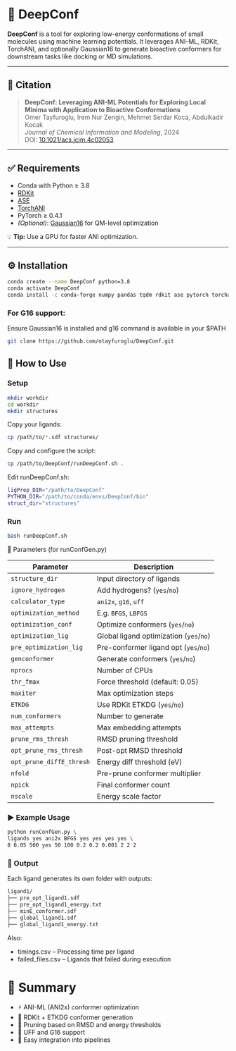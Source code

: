 # 🧠 DeepConf

**DeepConf** is a tool for exploring low-energy conformations of small molecules using machine learning potentials. It leverages ANI-ML, RDKit, TorchANI, and optionally Gaussian16 to generate bioactive conformers for downstream tasks like docking or MD simulations.

---

## 📘 Citation

> **DeepConf: Leveraging ANI-ML Potentials for Exploring Local Minima with Application to Bioactive Conformations**  
> Omer Tayfuroglu, Irem Nur Zengin, Mehmet Serdar Koca, Abdulkadir Kocak  
> *Journal of Chemical Information and Modeling*, 2024  
> DOI: [10.1021/acs.jcim.4c02053](https://doi.org/10.1021/acs.jcim.4c02053)

---

## ✅ Requirements

- Conda with Python ≥ 3.8
- [RDKit](https://www.rdkit.org/)
- [ASE](https://wiki.fysik.dtu.dk/ase/)
- [TorchANI](https://aiqm.github.io/torchani/)
- PyTorch ≥ 0.4.1  
- *(Optional)*: [Gaussian16](https://gaussian.com/g16/) for QM-level optimization

💡 **Tip:** Use a GPU for faster ANI optimization.

---

## ⚙️ Installation

```bash
conda create --name DeepConf python=3.8
conda activate DeepConf
conda install -c conda-forge numpy pandas tqdm rdkit ase pytorch torchani dftd3-python
```

### For G16 support:
Ensure Gaussian16 is installed and g16 command is available in your $PATH

```bash
git clone https://github.com/otayfuroglu/DeepConf.git
```

## 🚀 How to Use

### Setup

```bash
mkdir workdir
cd workdir
mkdir structures
```

Copy your ligands:

```bash
cp /path/to/*.sdf structures/
```

Copy and configure the script:

```bash
cp /path/to/DeepConf/runDeepConf.sh .
```

Edit runDeepConf.sh:

```bash
ligPrep_DIR="/path/to/DeepConf"
PYTHON_DIR="/path/to/conda/envs/DeepConf/bin"
struct_dir="structures"
```

### Run

```bash
bash runDeepConf.sh
```

🔧 Parameters (for runConfGen.py)

| Parameter                | Description                             |
| ------------------------ | --------------------------------------- |
| `structure_dir`          | Input directory of ligands              |
| `ignore_hydrogen`        | Add hydrogens? (`yes`/`no`)             |
| `calculator_type`        | `ani2x`, `g16`, `uff`                   |
| `optimization_method`    | E.g. `BFGS`, `LBFGS`                    |
| `optimization_conf`      | Optimize conformers (`yes`/`no`)        |
| `optimization_lig`       | Global ligand optimization (`yes`/`no`) |
| `pre_optimization_lig`   | Pre-conformer ligand opt (`yes`/`no`)   |
| `genconformer`           | Generate conformers (`yes`/`no`)        |
| `nprocs`                 | Number of CPUs                          |
| `thr_fmax`               | Force threshold (default: 0.05)         |
| `maxiter`                | Max optimization steps                  |
| `ETKDG`                  | Use RDKit ETKDG (`yes`/`no`)            |
| `num_conformers`         | Number to generate                      |
| `max_attempts`           | Max embedding attempts                  |
| `prune_rms_thresh`       | RMSD pruning threshold                  |
| `opt_prune_rms_thresh`   | Post-opt RMSD threshold                 |
| `opt_prune_diffE_thresh` | Energy diff threshold (eV)              |
| `nfold`                  | Pre-prune conformer multiplier          |
| `npick`                  | Final conformer count                   |
| `nscale`                 | Energy scale factor                     |


### ▶️ Example Usage

```bash
python runConfGen.py \
ligands yes ani2x BFGS yes yes yes yes \
8 0.05 500 yes 50 100 0.2 0.2 0.001 2 2 2
```

### 📂 Output
Each ligand generates its own folder with outputs:

```bash
ligand1/
├── pre_opt_ligand1.sdf
├── pre_opt_ligand1_energy.txt
├── minE_conformer.sdf
├── global_ligand1.sdf
├── global_ligand1_energy.txt
```

Also:
- timings.csv – Processing time per ligand
- failed_files.csv – Ligands that failed during execution

# 📌 Summary
- ⚡ ANI-ML (ANI2x) conformer optimization
- 🧪 RDKit + ETKDG conformer generation
- 🧠 Pruning based on RMSD and energy thresholds
- 🧬 UFF and G16 support
- 🔗 Easy integration into pipelines
